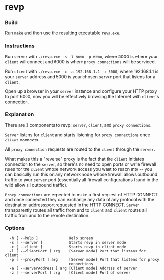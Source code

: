 # revp
### Build
Run `make` and then use the resulting executable `revp.exe`.
### Instructions
Run `server` with `./revp.exe -s -l 5000 -p 6000`, where 5000 is where your `client` will connect and 6000 is where `proxy connections` will be serviced.

Run `client` with `./revp.exe -c -a 192.168.1.1 -z 5000`, where 192.168.1.1 is your `server` address and 5000 is your chosen `server` port that listens for a `client`.

Open up a browser in your `server` instance and configure your HTTP proxy to port 6000, now you will be effectively browsing the Internet with `client`'s connection.
### Explanation
There are 3 components to revp: `server`, `client`, and `proxy connections`.

`Server` listens for `client` and starts listening for `proxy connections` once `client` connects.

All `proxy connection` requests are routed to the `client` through the `server`.

What makes this a "reverse" proxy is the fact that the `client` initiates connection to the `server`, so there's no need to open ports or write firewall rules for the `client` whose network access you want to reach into -- you can basically run this on any network node whose firewall allows outbound traffic to your `server` port (essentially all firewall configurations found in the wild allow all outbound traffic).

`Proxy connections` are expected to make a first request of HTTP CONNECT and once connected they can exchange any data of any protocol with the destination address:port requested in the HTTP CONNECT. `Server` transparently routes all traffic from and to `client` and `client` routes all traffic from and to the remote destination.
### Options
```Options:
  -h [ --help ]              Help screen
  -s [ --server ]            Starts revp in server mode
  -c [ --client ]            Starts revp in client mode
  -l [ --clientPort ] arg    [Server mode] Port that listens for client
  -p [ --proxyPort ] arg     [Server mode] Port that listens for proxy 
                             connections
  -a [ --serverAddress ] arg [Client mode] Address of server
  -z [ --serverPort ] arg    [Client mode] Port of server
```
